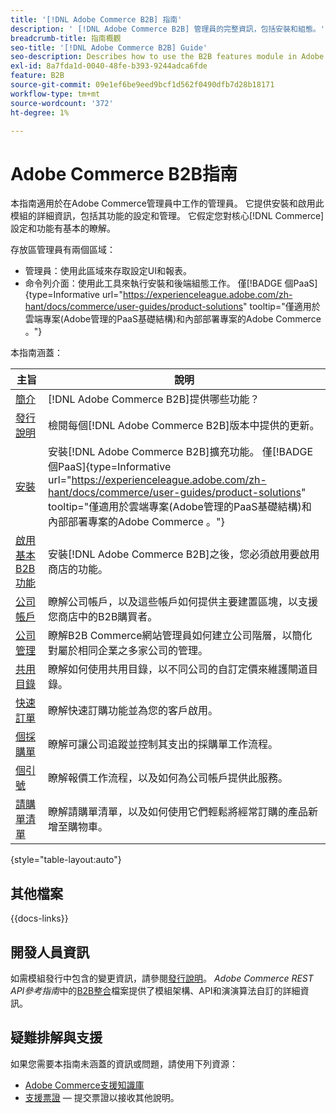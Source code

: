 ```yaml
---
title: '[!DNL Adobe Commerce B2B] 指南'
description: ' [!DNL Adobe Commerce B2B] 管理員的完整資訊，包括安裝和組態。'
breadcrumb-title: 指南概觀
seo-title: '[!DNL Adobe Commerce B2B] Guide'
seo-description: Describes how to use the B2B features module in Adobe Commerce.
exl-id: 8a7fda1d-0040-48fe-b393-9244adca6fde
feature: B2B
source-git-commit: 09e1ef6be9eed9bcf1d562f0490dfb7d28b18171
workflow-type: tm+mt
source-wordcount: '372'
ht-degree: 1%

---
```


# Adobe Commerce B2B指南

本指南適用於在Adobe Commerce管理員中工作的管理員。 它提供安裝和啟用此模組的詳細資訊，包括其功能的設定和管理。 它假定您對核心[!DNL Commerce]設定和功能有基本的瞭解。

存放區管理員有兩個區域：

- 管理員：使用此區域來存取設定UI和報表。
- 命令列介面：使用此工具來執行安裝和後端組態工作。 僅[!BADGE 個PaaS]{type=Informative url="https://experienceleague.adobe.com/zh-hant/docs/commerce/user-guides/product-solutions" tooltip="僅適用於雲端專案(Adobe管理的PaaS基礎結構)和內部部署專案的Adobe Commerce 。"}

本指南涵蓋：

| 主旨 | 說明 |
| ------- | ----------- |
| [簡介](introduction.md) | [!DNL Adobe Commerce B2B]提供哪些功能？ |
| [發行說明](release-notes.md) | 檢閱每個[!DNL Adobe Commerce B2B]版本中提供的更新。 |
| [安裝](install.md) | 安裝[!DNL Adobe Commerce B2B]擴充功能。 僅[!BADGE 個PaaS]{type=Informative url="https://experienceleague.adobe.com/zh-hant/docs/commerce/user-guides/product-solutions" tooltip="僅適用於雲端專案(Adobe管理的PaaS基礎結構)和內部部署專案的Adobe Commerce 。"} |
| [啟用基本B2B功能](enable-basic-features.md) | 安裝[!DNL Adobe Commerce B2B]之後，您必須啟用要啟用商店的功能。 |
| [公司帳戶](account-companies.md) | 瞭解公司帳戶，以及這些帳戶如何提供主要建置區塊，以支援您商店中的B2B購買者。 |
| [公司管理](manage-companies.md) | 瞭解B2B Commerce網站管理員如何建立公司階層，以簡化對屬於相同企業之多家公司的管理。 |
| [共用目錄](catalog-shared.md) | 瞭解如何使用共用目錄，以不同公司的自訂定價來維護閘道目錄。 |
| [快速訂單](quick-order.md) | 瞭解快速訂購功能並為您的客戶啟用。 |
| [個採購單](purchase-order-flow.md) | 瞭解可讓公司追蹤並控制其支出的採購單工作流程。 |
| [個引號](quotes.md) | 瞭解報價工作流程，以及如何為公司帳戶提供此服務。 |
| [請購單清單](requisition-lists.md) | 瞭解請購單清單，以及如何使用它們輕鬆將經常訂購的產品新增至購物車。 |

{style="table-layout:auto"}

## 其他檔案

{{docs-links}}

## 開發人員資訊

如需模組發行中包含的變更資訊，請參閱[發行說明](release-notes.md)。 _Adobe Commerce REST API參考指南_&#x200B;中的[B2B整合](https://developer.adobe.com/commerce/webapi/rest/b2b/)檔案提供了模組架構、API和演演算法自訂的詳細資訊。

## 疑難排解與支援

如果您需要本指南未涵蓋的資訊或問題，請使用下列資源：

- [Adobe Commerce支援知識庫](https://experienceleague.adobe.com/docs/commerce-knowledge-base/kb/overview.html?lang=zh-Hant)
- [支援票證](https://experienceleague.adobe.com/docs/commerce-knowledge-base/kb/help-center-guide/magento-help-center-user-guide.html?lang=zh-Hant#submit-ticket) — 提交票證以接收其他說明。
